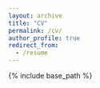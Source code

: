 ```yaml
---
layout: archive
title: "CV"
permalink: /cv/
author_profile: true
redirect_from:
  - /resume
---
```


{% include base_path %}

<object data="../files/Resume - Jose Antunes-Neto.pdf" width="1000" height="1000" type='application/pdf'></object>
